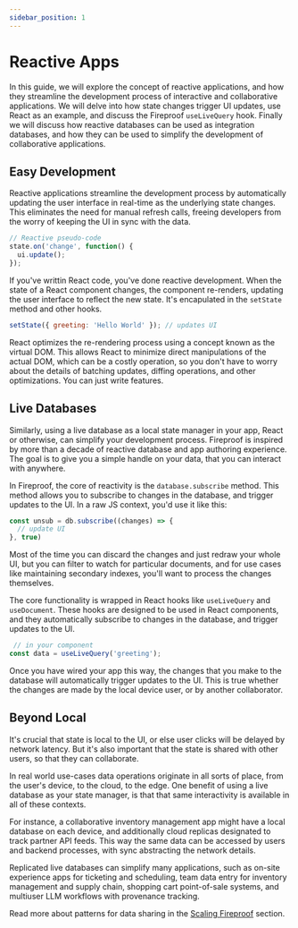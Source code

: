 ```yaml
---
sidebar_position: 1
---
```


# Reactive Apps

In this guide, we will explore the concept of reactive applications, and how they streamline the development process of interactive and collaborative applications. We will delve into how state changes trigger UI updates, use React as an example, and discuss the Fireproof `useLiveQuery` hook. Finally we will discuss how reactive databases can be used as integration databases, and how they can be used to simplify the development of collaborative applications.

## Easy Development

Reactive applications streamline the development process by automatically updating the user interface in real-time as the underlying state changes. This eliminates the need for manual refresh calls, freeing developers from the worry of keeping the UI in sync with the data. 

```js
// Reactive pseudo-code
state.on('change', function() {
  ui.update();
});
```

If you've writtin React code, you've done reactive development. When the state of a React component changes, the component re-renders, updating the user interface to reflect the new state. It's encapulated in the `setState` method and other hooks.

```js
setState({ greeting: 'Hello World' }); // updates UI
```

React optimizes the re-rendering process using a concept known as the virtual DOM. This allows React to minimize direct manipulations of the actual DOM, which can be a costly operation, so you don't have to worry about the details of batching updates, diffing operations, and other optimizations. You can just write features.

## Live Databases

Similarly, using a live database as a local state manager in your app, React or otherwise, can simplify your development process. Fireproof is inspired by more than a decade of reactive database and app authoring experience. The goal is to give you a simple handle on your data, that you can interact with anywhere.

In Fireproof, the core of reactivity is the `database.subscribe` method. This method allows you to subscribe to changes in the database, and trigger updates to the UI. In a raw JS context, you'd use it like this:

```js
const unsub = db.subscribe((changes) => {
  // update UI
}, true)
```

Most of the time you can discard the changes and just redraw your whole UI, but you can filter to watch for particular documents, and for use cases like maintaining secondary indexes, you'll want to process the changes themselves.

The core functionality is wrapped in React hooks like `useLiveQuery` and `useDocument`. These hooks are designed to be used in React components, and they automatically subscribe to changes in the database, and trigger updates to the UI. 

```js
 // in your component
const data = useLiveQuery('greeting');
```

Once you have wired your app this way, the changes that you make to the database will automatically trigger updates to the UI. This is true whether the changes are made by the local device user, or by another collaborator. 

## Beyond Local

It's crucial that state is local to the UI, or else user clicks will be delayed by network latency. But it's also important that the state is shared with other users, so that they can collaborate. 

In real world use-cases data operations originate in all sorts of place, from the user's device, to the cloud, to the edge. One benefit of using a live database as your state manager, is that that same interactivity is available in all of these contexts.

For instance, a collaborative inventory management app might have a local database on each device, and additionally cloud replicas designated to track partner API feeds. This way the same data can be accessed by users and backend processes, with sync abstracting the network details.

Replicated live databases can simplify many applications, such as on-site experience apps for ticketing and scheduling, team data entry for inventory management and supply chain, shopping cart point-of-sale systems, and multiuser LLM workflows with provenance tracking.

Read more about patterns for data sharing in the [Scaling Fireproof](/docs/concept-guide/scaling-fireproof) section.



<!-- Figures:
Reactive App Workflow: A flowchart showing the process of developing a reactive app, highlighting the ease of development.
Local vs Remote Database: A comparison diagram showing the benefits of having a reactive database local versus remote.
Integration Database: A diagram showing how a reactive app with hard storage and replication can be used as an integration database. -->

